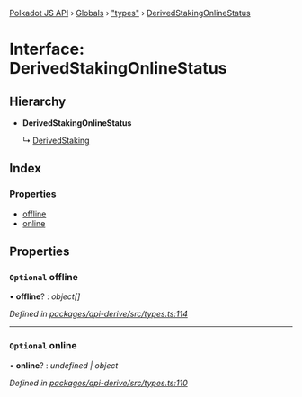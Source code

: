 [Polkadot JS API](../README.md) › [Globals](../globals.md) › ["types"](../modules/_types_.md) › [DerivedStakingOnlineStatus](_types_.derivedstakingonlinestatus.md)

# Interface: DerivedStakingOnlineStatus

## Hierarchy

* **DerivedStakingOnlineStatus**

  ↳ [DerivedStaking](_types_.derivedstaking.md)

## Index

### Properties

* [offline](_types_.derivedstakingonlinestatus.md#optional-offline)
* [online](_types_.derivedstakingonlinestatus.md#optional-online)

## Properties

### `Optional` offline

• **offline**? : *object[]*

*Defined in [packages/api-derive/src/types.ts:114](https://github.com/polkadot-js/api/blob/aaff64404a/packages/api-derive/src/types.ts#L114)*

___

### `Optional` online

• **online**? : *undefined | object*

*Defined in [packages/api-derive/src/types.ts:110](https://github.com/polkadot-js/api/blob/aaff64404a/packages/api-derive/src/types.ts#L110)*
